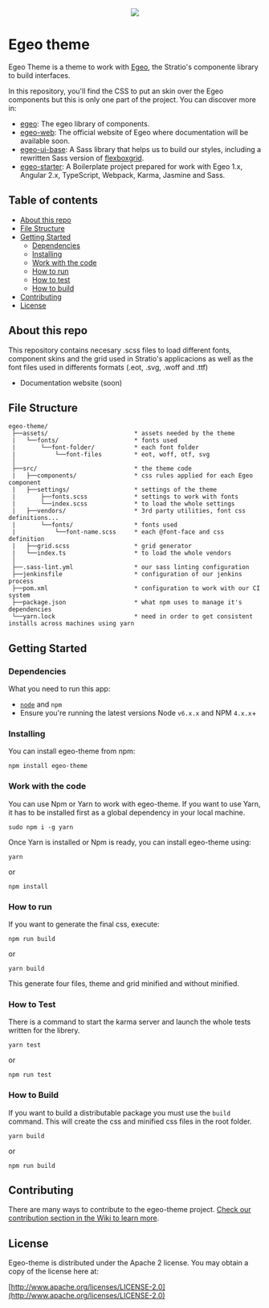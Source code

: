 

<div align="center">
<img src="https://github.com/Stratio/egeo-web/blob/master/src/assets/images/egeo_logo_c.png">
</div>

# Egeo theme

Egeo Theme is a theme to work with [Egeo](https://github.com/Stratio/egeo), the Stratio's componente library to build interfaces.

In this repository, you'll find the CSS to put an skin over the Egeo components but this is only one part of the project. You can discover more in:

* [egeo](https://github.com/Stratio/egeo): The egeo library of components.
* [egeo-web](https://github.com/Stratio/egeo-web): The official website of Egeo where documentation will be available soon.
* [egeo-ui-base](https://github.com/Stratio/egeo-ui-base): A Sass library that helps us to build our styles, including a rewritten Sass version of [flexboxgrid](http://flexboxgrid.com/).
* [egeo-starter](https://github.com/Stratio/egeo-starter): A Boilerplate project prepared for work with Egeo 1.x, Angular 2.x, TypeScript, Webpack, Karma, Jasmine and Sass.

## Table of contents

* [About this repo](#about-this-repo)
* [File Structure](#file-structure)
* [Getting Started](#getting-started)
   * [Dependencies](#dependencies)
   * [Installing](#work-with-the-code)
   * [Work with the code](#installing)
   * [How to run](#how-to-run)
   * [How to test](#how-to-test)
   * [How to build](#how-to-build)
* [Contributing](#contributing)
* [License](#license)

## About this repo

This repository contains necesary .scss files to load different fonts, component skins and the grid used in Stratio's applicacions as well as the font files used in differents formats (.eot, .svg, .woff and .ttf)

* Documentation website (soon)

## File Structure

```
egeo-theme/
 ├──assets/                        * assets needed by the theme
 |   └──fonts/                     * fonts used
 |       └──font-folder/           * each font folder
 |           └──font-files         * eot, woff, otf, svg
 │
 ├──src/                           * the theme code
 |   ├──components/                * css rules applied for each Egeo component
 |   ├──settings/                  * settings of the theme
 |       ├──fonts.scss             * settings to work with fonts
 |       └──index.scss             * to load the whole settings
 |   ├──vendors/                   * 3rd party utilities, font css definitions...
 |       └──fonts/                 * fonts used
 |           └──font-name.scss     * each @font-face and css definition 
 |   ├──grid.scss                  * grid generator
 |   └──index.ts                   * to load the whole vendors
 │
 ├──.sass-lint.yml                 * our sass linting configuration
 ├──jenkinsfile                    * configuration of our jenkins process
 ├──pom.xml                        * configuration to work with our CI system
 ├──package.json                   * what npm uses to manage it's dependencies
 └──yarn.lock                      * need in order to get consistent installs across machines using yarn

```

## Getting Started

### Dependencies

What you need to run this app:
* [`node`](https://nodejs.org/es/) and `npm`
* Ensure you're running the latest versions Node `v6.x.x` and NPM `4.x.x`+

### Installing

You can install egeo-theme from npm:

```
npm install egeo-theme
```

### Work with the code

You can use Npm or Yarn to work with egeo-theme. If you want to use Yarn, it has to be installed first as a global dependency in your local machine.

```
sudo npm i -g yarn
```

Once Yarn is installed or Npm is ready, you can install egeo-theme using:

```
yarn
```

or

```
npm install
```

### How to run

If you want to generate the final css, execute:

```
npm run build
``` 

or

```
yarn build
``` 

This generate four files, theme and grid minified and without minified.

### How to Test

There is a command to start the karma server and launch the whole tests written for the librery.

```
yarn test
```

or

```
npm run test
```

### How to Build

If you want to build a distributable package you must use the `build` command. This will create the css and minified css files in the root folder.

```
yarn build
```

or

```
npm run build
```
## Contributing

There are many ways to contribute to the egeo-theme project. [Check our contribution section in the Wiki to learn more](https://github.com/Stratio/egeo-theme/wiki/How-to-contribute).

## License

Egeo-theme is distributed under the Apache 2 license. You may obtain a copy of the license here at:

[http://www.apache.org/licenses/LICENSE-2.0](http://www.apache.org/licenses/LICENSE-2.0)
